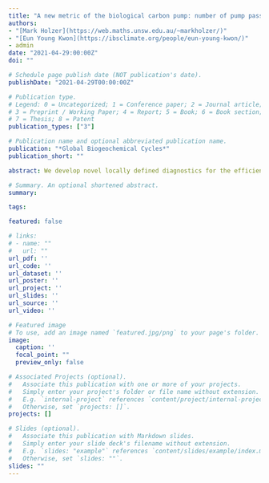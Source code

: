 ```yaml
---
title: "A new metric of the biological carbon pump: number of pump passages and its control on atmospheric pCO₂"
authors:
- "[Mark Holzer](https://web.maths.unsw.edu.au/~markholzer/)"
- "[Eun Young Kwon](https://ibsclimate.org/people/eun-young-kwon/)" 
- admin
date: "2021-04-29:00:00Z"
doi: ""

# Schedule page publish date (NOT publication's date).
publishDate: "2021-04-29T00:00:00Z"

# Publication type.
# Legend: 0 = Uncategorized; 1 = Conference paper; 2 = Journal article;
# 3 = Preprint / Working Paper; 4 = Report; 5 = Book; 6 = Book section;
# 7 = Thesis; 8 = Patent
publication_types: ["3"]

# Publication name and optional abbreviated publication name.
publication: "*Global Biogeochemical Cycles*"
publication_short: ""

abstract: We develop novel locally defined diagnostics for the efficiency of the ocean's biological pump by tracing carbon throughout its lifetime in the ocean from gas injection to outgassing and counting the number of passages through the soft-tissue and carbonate pumps. These diagnostics reveal that the biological pump's key controls on atmospheric pCO<sub>2</sub> are the mean number of lifetime pump passages per dissolved inorganic carbon (DIC) molecule at the surface and the mean aphotic sequestration time of regenerated DIC. We apply our diagnostics to an observationally constrained carbon-cycle model that features spatially varying stoichiometric ratios and is embedded in a data-assimilated global ocean circulation. We find that for the present-day ocean an average of 44±4% of DIC in a given water parcel makes at least one lifetime passage through the soft tissue pump, and about 4% makes at least one passage through the carbonate pump. The global mean number of lifetime pump passages per molecule, including the fraction with zero passages, is *N*<sub>soft</sub>=0.65±0.08 and *N*<sub>carb</sub>≈0.04 for the soft-tissue and carbonate pumps. Using idealized perturbations to sweep out a sequence of states ranging from zero biological activity (pCO<sub>2</sub><sup>atm</sup>=493±1 ppmv) to complete surface nutrient depletion (pCO<sub>2</sub><sup>atm</sup>=207±1 ppmv), we find that fractional changes in pCO<sub>2</sub><sup>atm</sup> are dominated by fractional changes in the number of soft-tissue pump passages. At complete surface nutrient depletion, the mean fraction of DIC that has at least one lifetime passage through the soft-tissue pump increases to 69±5% with *N*<sub>soft</sub>=1.6±0.3.

# Summary. An optional shortened abstract.
summary: 

tags:

featured: false

# links:
# - name: ""
#   url: ""
url_pdf: ''
url_code: ''
url_dataset: ''
url_poster: ''
url_project: ''
url_slides: ''
url_source: ''
url_video: ''

# Featured image
# To use, add an image named `featured.jpg/png` to your page's folder. 
image:
  caption: ''
  focal_point: ""
  preview_only: false

# Associated Projects (optional).
#   Associate this publication with one or more of your projects.
#   Simply enter your project's folder or file name without extension.
#   E.g. `internal-project` references `content/project/internal-project/index.md`.
#   Otherwise, set `projects: []`.
projects: []

# Slides (optional).
#   Associate this publication with Markdown slides.
#   Simply enter your slide deck's filename without extension.
#   E.g. `slides: "example"` references `content/slides/example/index.md`.
#   Otherwise, set `slides: ""`.
slides: ""
---
```



